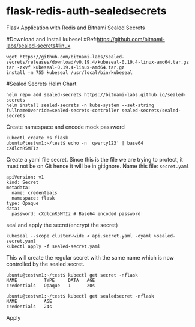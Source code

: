 # flask-redis-auth-sealedsecrets
Flask Application with Redis and Bitnami Sealed Secrets


#Download and Install kubesel
#Ref:https://github.com/bitnami-labs/sealed-secrets#linux

```
wget https://github.com/bitnami-labs/sealed-secrets/releases/download/v0.19.4/kubeseal-0.19.4-linux-amd64.tar.gz
tar -zxvf kubeseal-0.19.4-linux-amd64.tar.gz 
install -m 755 kubeseal /usr/local/bin/kubeseal
```

#Sealed Secrets Helm Chart
```
helm repo add sealed-secrets https://bitnami-labs.github.io/sealed-secrets
helm install sealed-secrets -n kube-system --set-string fullnameOverride=sealed-secrets-controller sealed-secrets/sealed-secrets
```

Create namespace and encode mock password
```
kubectl create ns flask
ubuntu@testvm1:~/test$ echo -n 'qwerty123' | base64
cXdlcnR5MTIz
```

Create a yaml file secret. Since this is the file we are trying to protect, it must not be on Git hence it will be in gitignore. 
Name this file: ```secret.yaml```
```
apiVersion: v1
kind: Secret
metadata:
  name: credentials
  namespace: flask
type: Opaque
data:
  password: cXdlcnR5MTIz # Base64 encoded password
 ```

seal and apply the secret(encrypt the secret)
 ```
kubeseal --scope cluster-wide < api.secret.yaml -oyaml >sealed-secret.yaml
kubectl apply -f sealed-secret.yaml
 ```

This will create the regular secret with the same name which is now controlled by the sealed secret. 
 ```
ubuntu@testvm1:~/test$ kubectl get secret -nflask
NAME          TYPE     DATA   AGE
credentials   Opaque   1      20s

ubuntu@testvm1:~/test$ kubectl get sealedsecret -nflask
NAME          AGE
credentials   24s
 ```
 
 Apply 



